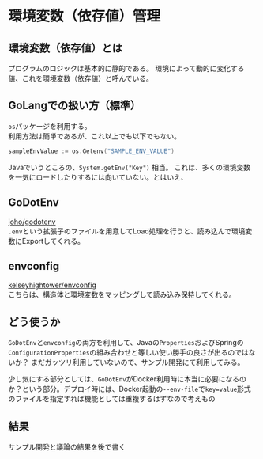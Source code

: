 # 環境変数（依存値）管理

## 環境変数（依存値）とは
プログラムのロジックは基本的に静的である。
環境によって動的に変化する値、これを環境変数（依存値）と呼んでいる。

## GoLangでの扱い方（標準）
`os`パッケージを利用する。  
利用方法は簡単であるが、これ以上でも以下でもない。

```go
sampleEnvValue := os.Getenv("SAMPLE_ENV_VALUE")
```

Javaでいうところの、`System.getEnv("Key")` 相当。
これは、多くの環境変数を一気にロードしたりするには向いていない。とはいえ、

## GoDotEnv
[joho/godotenv](https://github.com/joho/godotenv)  
`.env`という拡張子のファイルを用意してLoad処理を行うと、読み込んで環境変数にExportしてくれる。


## envconfig
[kelseyhightower/envconfig](https://github.com/kelseyhightower/envconfig)  
こちらは、構造体と環境変数をマッピングして読み込み保持してくれる。

## どう使うか
`GoDotEnv`と`envconfig`の両方を利用して、Javaの`Properties`およびSpringの`ConfigurationProperties`の組み合わせと等しい使い勝手の良さが出るのではないか？
まだガッツリ利用していないので、サンプル開発にて利用してみる。

少し気にする部分としては、`GoDotEnv`がDocker利用時に本当に必要になるのか？という部分。デプロイ時には、Docker起動の`--env-file`で`key=value`形式のファイルを指定すれば機能としては重複するはずなので考えもの

## 結果

サンプル開発と議論の結果を後で書く
